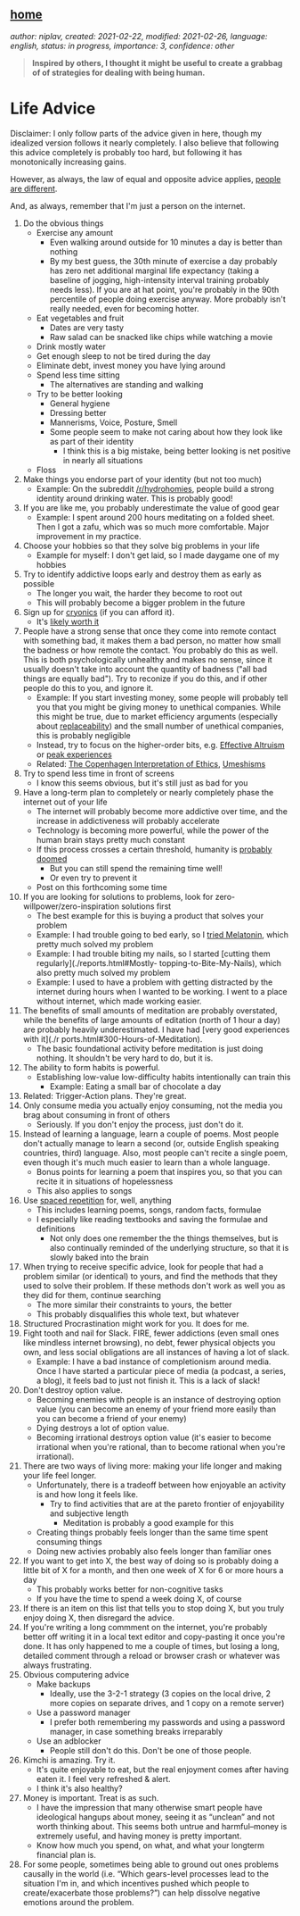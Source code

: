 [home](./index.md)
-------------------

*author: niplav, created: 2021-02-22, modified: 2021-02-26, language: english, status: in progress, importance: 3, confidence: other*

> __Inspired by others<!--TODO: yashkaf & LW 100 pieces of advice-->,
I thought it might be useful to create a grabbag of of strategies for
dealing with being human.__

Life Advice
=============

Disclaimer: I only follow parts of the advice given in here, though my
idealized version follows it nearly completely. I also believe that
following this advice completely is probably too hard, but following
it has monotonically increasing gains.

However, as always, the law of equal
and opposite advice applies, [people are
different](https://everythingstudies.com/2017/04/24/people-are-different/).

And, as always, remember that I'm just a person on the internet.

<!--Preparing for civilizational collapse? Which?-->

1. Do the obvious things
	* Exercise any amount
		*	Even walking around outside for 10 minutes a
			day is better than nothing
		*	By my best guess, the 30th minute of exercise
			a day probably has zero net additional marginal
			life expectancy (taking a baseline of jogging,
			high-intensity interval training probably needs
			less). If you are at hat point, you're probably
			in the 90th percentile of people doing exercise
			anyway. More probably isn't really needed,
			even for becoming hotter.
	* Eat vegetables and fruit
		* Dates are very tasty
		* Raw salad can be snacked like chips while watching a movie
	* Drink mostly water
	* Get enough sleep to not be tired during the day
	* Eliminate debt, invest money you have lying around
	* Spend less time sitting
		* The alternatives are standing and walking
	* Try to be better looking
		* General hygiene
		* Dressing better
		* Mannerisms, Voice, Posture, Smell
		*	Some people seem to make not caring about how they
			look like as part of their identity
			*	I think this is a big mistake, being better
				looking is net positive in nearly all situations
	* Floss
	<!--Look up Obvious Advice on LW?-->
	<!--Link Interventions for longevity from LW-->
	<!--Link How To be Happier from LW-->
2. Make things you endorse part of your identity (but not too much)
	*	Example: On the subreddit
		[/r/hydrohomies](https://old.reddit.com/r/hydrohomies),
		people build a strong identity around drinking water. This
		is probably good!
3. If you are like me, you probably underestimate the value of good gear
	*	Example: I spent around 200 hours meditating on
		a folded sheet. Then I got a zafu, which was so much more
		comfortable. Major improvement in my practice.
4. Choose your hobbies so that they solve big problems in your life
	* Example for myself: I don't get laid, so I made daygame one of my hobbies
5. Try to identify addictive loops early and destroy them as early as possible
	* The longer you wait, the harder they become to root out
	* This will probably become a bigger problem in the future
6. Sign up for [cryonics](https://waitbutwhy.com/2016/03/cryonics.html) (if you can afford it).
	* It's [likely worth it](./considerations_on_cryonics.html)
7.	People have a strong sense that once they come into remote contact
	with something bad, it makes them a bad person, no matter how small the
	badness or how remote the contact. You probably do this as well. This
	is both psychologically unhealthy and makes no sense, since it usually
	doesn't take into account the quantity of badness ("all bad things are
	equally bad"). Try to reconize if you do this, and if other people do
	this to you, and ignore it.
	*	Example: If you start investing money,
		some people will probably tell you that you might be
		giving money to unethical companies. While this might
		be true, due to market efficiency arguments (especially about
		[replaceability](https://forum.effectivealtruism.org/posts/5ykoKBcHBz6pXHLHu/replaceability))
		and the small number of unethical companies, this is probably
		negligible
	* Instead, try to focus on the higher-order bits, e.g. [Effective
		Altruism](https://slatestarcodex.com/2014/12/19/nobody-is-perfect-everything-is-commensurable/)
		or [peak
		experiences](https://forum.effectivealtruism.org/posts/gtGe8WkeFvqucYLAF/logarithmic-scales-of-pleasure-and-pain-rating-ranking-and)
	* Related: [The Copenhagen Interpretation of
		Ethics](https://blog.jaibot.com/the-copenhagen-interpretation-of-ethics/),
		[Umeshisms](https://www.scottaaronson.com/blog/?p=40)
8. Try to spend less time in front of screens
	* I know this seems obvious, but it's still just as bad for you
9. Have a long-term plan to completely or nearly completely phase the internet out of your life
	* The internet will probably become more addictive over time,
		and the increase in addictiveness will probably accelerate
	* Technology is becoming more powerful, while the power of the human brain stays pretty much constant
	* If this process crosses a certain
		threshold, humanity is [probably
		doomed](https://www.lesswrong.com/posts/HBxe6wdjxK239zajf/what-failure-looks-like)
		* But you can still spend the remaining time well!
		* Or even try to prevent it <!--TODO: link No time like present for AI safety research-->
	* Post on this forthcoming some time
10. If you are looking for solutions to problems, look for zero-willpower/zero-inspiration solutions first
	* The best example for this is buying a product that solves your problem
	* Example: I had trouble going to bed early, so I [tried
		Melatonin](./reports.html#Melatonin), which pretty much
		solved my problem
	* Example: I had trouble biting my nails, so I started [cutting them regularly](./reports.html#Mostly-
topping-to-Bite-My-Nails), which also pretty much solved my problem
	* Example: I used to have a problem with getting distracted by the internet during hours when I wanted to be working. I went to a place without internet, which made working easier.
11. The benefits of small amounts of meditation are probably overstated, while the benefits of large amounts of
editation (north of 1 hour a day) are probably heavily underestimated. I have had [very good experiences with it](./r
ports.html#300-Hours-of-Meditation).
	*	The basic foundational activity before meditation is just
		doing nothing. It shouldn't be very hard to do, but it is.
12. The ability to form habits is powerful.
	* Establishing low-value low-difficulty habits intentionally can train this
		* Example: Eating a small bar of chocolate a day <!--TODO: find Romeo stevens talk where he ta
ks about this-->
13. Related: Trigger-Action plans. They're great.
14. Only consume media you actually enjoy consuming, not the media you brag about consuming in front of others
	* Seriously. If you don't enjoy the process, just don't do it.
15.	Instead of learning a language, learn a couple of poems. Most people
	don't actually manage to learn a second (or, outside English speaking
	countries, third) language. Also, most people can't recite a single poem,
	even though it's much much easier to learn than a whole language.
	* Bonus points for learning a poem that inspires you, so that you can recite it in situations of hopelessness
	* This also applies to songs
16. Use [spaced repetition](https://www.gwern.net/Spaced-repetition) for, well, anything
	* This includes learning poems, songs, random facts, formulae
	* I especially like reading textbooks and saving the formulae and definitions
		* Not only does one remember the the things themselves, but is also continually reminded of the underlying structure, so that it is slowly baked into the brain
17.	When trying to receive specific advice, look for people that had
	a problem similar (or identical) to yours, and find the methods that
	they used to solve their problem. If these methods don't work as well
	you as they did for them, continue searching
	* The more similar their constraints to yours, the better
	* This probably disqualifies this whole text, but whatever
18. Structured Procrastination <!--TODO: link--> might work for you. It does for me.
19.	Fight tooth and nail for Slack<!--TODO: link-->. FIRE<!--TODO:
	link-->, fewer addictions (even small ones like mindless internet
	browsing), no debt, fewer physical objects you own, and less
	social obligations are all instances of having a lot of slack.
	*	Example: I have a bad instance of completionism around
		media. Once I have started a particular piece of media
		(a podcast, a series, a blog), it feels bad to just not
		finish it. This is a lack of slack!
20. Don't destroy option value.
	*	Becoming enemies with people is an instance of destroying
		option value (you can become an enemy of your friend
		more easily than you can become a friend of your enemy)
	* Dying destroys a lot of option value.
	* Becoming irrational destroys option value (it's easier to
		become irrational when you're rational, than to become
		rational when you're irrational).
21.	There are two ways of living more: making your life longer and
	making your life feel longer.
	*	Unfortunately, there is a tradeoff between how enjoyable an
		activity is and how long it feels like.
		*	Try to find activities that are at the pareto
			frontier of enjoyability and subjective length
			* Meditation is probably a good example for this
	*	Creating things probably feels longer than the same
		time spent consuming things
	* Doing new activies probably also feels longer than familiar ones
22.	If you want to get into X, the best way of doing so is probably
	doing a little bit of X for a month, and then one week of X for
	6 or more hours a day
	* This probably works better for non-cognitive tasks
	* If you have the time to spend a week doing X, of course
23.	If there is an item on this list that tells you to stop doing X,
	but you truly enjoy doing X, then disregard the advice.
24.	If you're writing a long commment on the internet, you're probably
	better off writing it in a local text editor and copy-pasting it
	once you're done. It has only happened to me a couple of times,
	but losing a long, detailed comment through a reload or browser
	crash or whatever was always frustrating.
25. Obvious computering advice
	* Make backups
		*	Ideally, use the 3-2-1 strategy (3 copies on the local
			drive, 2 more copies on separate drives, and 1
			copy on a remote server)
	* Use a password manager
		*	I prefer both remembering my passwords and using
			a password manager, in case something breaks
			irreparably
	* Use an adblocker
		*	People still don't do this. Don't be one of those
			people.
26. Kimchi is amazing. Try it.
	*	It's quite enjoyable to eat, but the real enjoyment
		comes after having eaten it. I feel very refreshed
		& alert.
	* I think it's also healthy?
27. Money is important. Treat is as such.
	*	I have the impression that many otherwise smart people
		have ideological hangups about money, seeing it as
		“unclean” and not worth thinking about. This seems
		both untrue and harmful–money is extremely useful,
		and having money is pretty important. <!--TODO: LW post about money-->
	*	Know how much you spend, on what, and what your longterm
		financial plan is.
28.	For some people, sometimes being able to ground out ones problems
	causally in the world (i.e. “Which gears-level processes lead to
	the situation I'm in, and which incentives pushed which people to
	create/exacerbate those problems?”) can help dissolve negative
	emotions around the problem.
